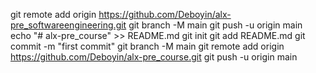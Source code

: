 git remote add origin https://github.com/Deboyin/alx-pre_softwareengineering.git
git branch -M main
git push -u origin main
echo "# alx-pre_course" >> README.md
git init
git add README.md
git commit -m "first commit"
git branch -M main
git remote add origin https://github.com/Deboyin/alx-pre_course.git
git push -u origin main
